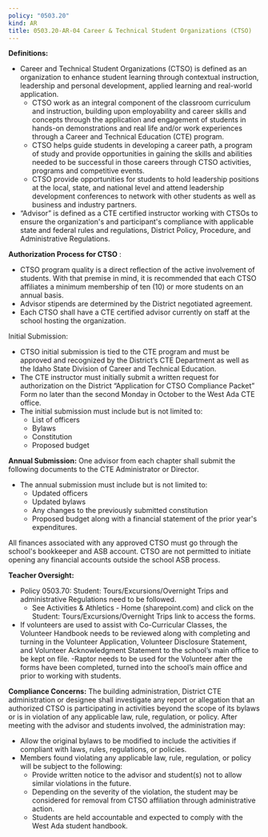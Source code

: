 ```yaml
---
policy: "0503.20"
kind: AR
title: 0503.20-AR-04 Career & Technical Student Organizations (CTSO)
---
```


**Definitions:**


- Career and Technical Student Organizations (CTSO) is defined as an organization to enhance student learning through contextual instruction, leadership and personal development, applied learning and real-world application.
    - CTSO work as an integral component of the classroom curriculum and instruction, building upon employability and career skills and concepts through the application and engagement of students in hands-on demonstrations and real life and/or work experiences through a Career and Technical Education (CTE) program.
    - CTSO helps guide students in developing a career path, a program of study and provide opportunities in gaining the skills and abilities needed to be successful in those careers through CTSO activities, programs and competitive events.
    - CTSO provide opportunities for students to hold leadership positions at the local, state, and national level and attend leadership development conferences to network with other students as well as business and industry partners.
- “Advisor” is defined as a CTE certified instructor working with CTSOs to ensure the organization's and participant's compliance with applicable state and federal rules and regulations, District Policy, Procedure, and Administrative Regulations.

**Authorization Process for CTSO** :


- CTSO program quality is a direct reflection of the active involvement of students. With that premise in mind, it is recommended that each CTSO affiliates a minimum membership of ten (10) or more students on an annual basis.
- Advisor stipends are determined by the District negotiated agreement.
- Each CTSO shall have a CTE certified advisor currently on staff at the school hosting the organization.

Initial Submission:

- CTSO initial submission is tied to the CTE program and must be approved and recognized by the District’s CTE Department as well as the Idaho State Division of Career and Technical Education.
- The CTE instructor must initially submit a written request for authorization on the District “Application for CTSO Compliance Packet” Form no later than the second Monday in October to the West Ada CTE office.
- The initial submission must include but is not limited to:
    - List of officers
    - Bylaws
    - Constitution
    - Proposed budget

**Annual Submission:**
One advisor from each chapter shall submit the following documents to the CTE Administrator or Director.
- The annual submission must include but is not limited to:
    - Updated officers
    - Updated bylaws
    - Any changes to the previously submitted constitution
    - Proposed budget along with a financial statement of the prior year's expenditures.

All finances associated with any approved CTSO must go through the school's bookkeeper and ASB account. CTSO are not permitted to initiate opening any financial accounts outside the school ASB process.

**Teacher Oversight:**

- Policy 0503.70: Student: Tours/Excursions/Overnight Trips and administrative Regulations need to be followed.
    - See Activities & Athletics - Home (sharepoint.com) and click on the Student: Tours/Excursions/Overnight Trips link to access the forms.
- If volunteers are used to assist with Co-Curricular Classes, the Volunteer Handbook needs to be reviewed along with completing and turning in the Volunteer Application, Volunteer Disclosure Statement, and Volunteer Acknowledgment Statement to the school’s main office to be kept on file.
    -Raptor needs to be used for the Volunteer after the forms have been completed, turned into the school’s main office and prior to working with students.

**Compliance Concerns:**
The building administration, District CTE administration or designee shall investigate any report or allegation that an authorized CTSO is participating in activities beyond the scope of its bylaws or is in violation of any applicable law, rule, regulation, or policy. After meeting with the advisor and students involved, the administration may:

- Allow the original bylaws to be modified to include the activities if compliant with laws, rules, regulations, or policies.
- Members found violating any applicable law, rule, regulation, or policy will be subject to the following:
    - Provide written notice to the advisor and student(s) not to allow similar violations in the future.
    - Depending on the severity of the violation, the student may be considered for removal from CTSO affiliation through administrative action.
    - Students are held accountable and expected to comply with the West Ada student handbook.

